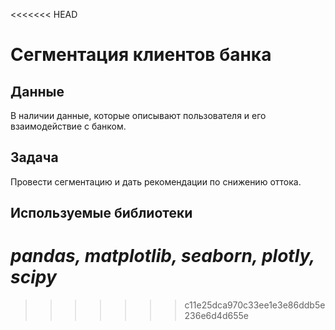 <<<<<<< HEAD
# Сегментация клиентов банка
## Данные
В наличии данные, которые описывают пользователя и его взаимодействие с банком.

## Задача
Провести сегментацию и дать рекомендации по снижению оттока.

## Используемые библиотеки
*pandas, matplotlib, seaborn, plotly, scipy*
=======

>>>>>>> c11e25dca970c33ee1e3e86ddb5e236e6d4d655e
